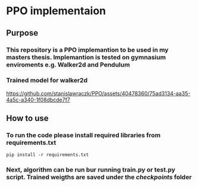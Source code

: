 # PPO implementaion

## Purpose
### This repository is a PPO implemantion to be used in my masters thesis. Implemantion is tested on gymnasium enviroments e.g. Walker2d and Pendulum

### Trained model for walker2d

https://github.com/stanislawraczk/PPO/assets/40478360/75ad3134-aa35-4a5c-a340-1f08dbcde7f7

## How to use
### To run the code please install required libraries from requirements.txt

`pip install -r requirements.txt`

### Next, algorithm can be run bur running train.py or test.py script. Trained weigths are saved under the *checkpoints* folder
